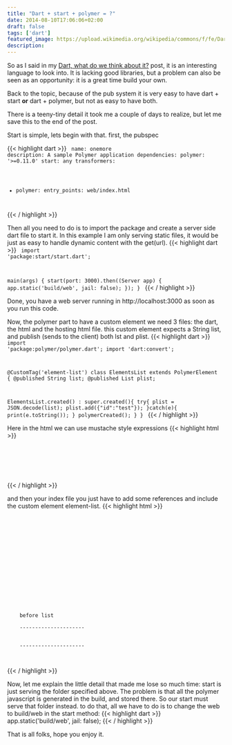 ```yaml
---
title: "Dart + start + polymer = ?"
date: 2014-08-10T17:06:06+02:00
draft: false
tags: ['dart']
featured_image: https://upload.wikimedia.org/wikipedia/commons/f/fe/Dart_programming_language_logo.svg
description: 
---
```



So as I said in my <a href="/2014/07/yeah-about-that.html">Dart, what do we think about it?</a> post, it is an interesting language to look into. It is lacking good libraries, but a problem can also be seen as an opportunity: it is a great time build your own.

Back to the topic, because of the pub system it is very easy to have dart + start <b>or</b> dart + polymer, but not as easy to have both.

There is a teeny-tiny detail it took me a couple of days to realize, but let me save this to the end of the post.

Start is simple, lets begin with that.
first, the pubspec

{{< highlight dart >}}
<code file="pubspec.yaml">
name: onemore
description: A sample Polymer application
dependencies:
  polymer: '>=0.11.0'
  start: any
transformers:
- polymer:
    entry_points: web/index.html
</code>
{{< / highlight >}}


Then all you need to do is to import the package and create a server side dart file to start it.
In this example I am only serving static files, it would be just as easy to handle dynamic content with the get(url).
{{< highlight dart >}}
<code file="app.dart">
import 'package:start/start.dart';

main(args) {
  start(port: 3000).then((Server app) { app.static('build/web', jail: false); });
}
</code>
{{< / highlight >}}

Done, you have a web server running in http://localhost:3000 as soon as you run this code.

Now, the polymer part
to have a custom element we need 3 files: the dart, the html and the hosting html file.
this custom element expects a String list, and publish (sends to the client) both lst and plist.
{{< highlight dart >}}
<code file="elementlist.dart">
import 'package:polymer/polymer.dart';
import 'dart:convert';

@CustomTag('element-list')
class ElementsList extends PolymerElement {
  @published String list;
  @published List plist;

  ElementsList.created() : super.created(){
    try{
      plist = JSON.decode(list);
      plist.add({"id":"test"});
    }catch(e){
      print(e.toString());
    }
    polymerCreated();
  }
}
</code>
{{< / highlight >}}

Here in the html we can use mustache style expressions
{{< highlight html >}}
<code file="elementlist.html">
<link rel="import" href="packages/polymer/polymer.html">
<polymer-element name="element-list" attributes="list">
  <template>
    <div>the list: {{ list }}</div>
    <ul>
      <template repeat="{{elmt in plist}}">
        <li>{{elmt["id"]}}</li>
      </template>
      </ul>
  </template>
  <script type="application/dart" src="elementlist.dart"></script>
</polymer-element>
</code>
{{< / highlight >}}

and then your index file you just have to add some references and include the custom element element-list.
{{< highlight html >}}
<code file="index.html">
<!DOCTYPE html>
<html>
  <head>
    <meta charset="utf-8">
    <meta name="viewport" content="width=device-width, initial-scale=1.0">
    <title>Sample app</title>
    <script src="packages/web_components/platform.js"></script>
    <script src="packages/web_components/dart_support.js"></script>
    <!-- import the click-counter -->
    <link rel="import" href="elementlist.html">
    <script type="application/dart">export 'package:polymer/init.dart';</script>
    <script src="packages/browser/dart.js"></script>
  </head>
  <body unresolved touch-action="auto">
    before list<br>
    ---------------------<br>
    <element-list id="the_list" list='[{"id":1},{"id":2},{"id":3}]'></element-list>
    ---------------------<br>
  </body>
</html>
</code>
{{< / highlight >}}

Now, let me explain the little detail that made me lose so much time: start is just serving the folder specified above. The problem is that all the polymer javascript is generated in the build, and stored there. So our start must serve that folder instead.
to do that, all we have to do is to change the web to build/web in the start method:
{{< highlight dart >}}
app.static('build/web', jail: false);
{{< / highlight >}}

That is all folks, hope you enjoy it.
